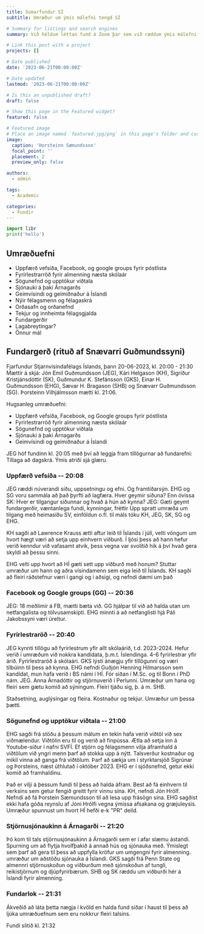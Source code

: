 ```yaml
---
title: Sumarfundur SÍ
subtitle: Umræður um ýmis málefni tengd SÍ

# Summary for listings and search engines
summary: Við héldum léttan fund á Zoom þar sem við ræddum ýmis málefni tengd Stjarnvísindafélagi Íslands.

# Link this post with a project
projects: []

# Date published
date: '2023-06-21T00:00:00Z'

# Date updated
lastmod: '2023-06-21T00:00:00Z'

# Is this an unpublished draft?
draft: false

# Show this page in the Featured widget?
featured: false

# Featured image
# Place an image named `featured.jpg/png` in this page's folder and customize its options here.
image:
  caption: 'Þorsteinn Sæmundsson'
  focal_point: ''
  placement: 2
  preview_only: false

authors:
  - admin

tags:
  - Academic

categories:
  - Fundir
---
```


```python
import libr
print('hello')
```

## Umræðuefni

- Uppfærð vefsíða, Facebook, og google groups fyrir póstlista
- Fyrirlestrarröð fyrir almenning næsta skólaár
- Sögunefnd og upptökur viðtala
- Sjónauki á þaki Árnagarðs
- Geimvísindi og geimiðnaður á Íslandi
- Nýir félagsmenn og félagaskrá
- Orðasafn og orðanefnd
- Tekjur og innheimta félagsgjalda
- Fundargerðir
- Lagabreytingar?
- Önnur mál

## Fundargerð (rituð af Snævarri Guðmundssyni)

Fjarfundur Stjarnvísindafélags Íslands, þann 20-06-2023, kl. 20:00 - 21:30
Mættir á skjá: Jón Emil Guðmundsson (JEG), Kári Helgason (KH), Sigríður Kristjánsdóttir (SK), Guðmundur K. Stefánsson (GKS), Einar H. Guðmundsson (EHG), Sævar H. Bragason (SHB) og Snævarr Guðmundsson (SG). Þorsteinn Vilhjálmsson mætti kl. 21:06.

Hugsanleg umræðuefni: 
- Uppfærð vefsíða, Facebook, og Google groups fyrir póstlista
- Fyrirlestrarröð fyrir almenning næsta skólaár
- Sögunefnd og upptökur viðtala
- Sjónauki á þaki Árnagarðs
- Geimvísindi og geimiðnaður á Íslandi

JEG hóf fundinn kl. 20:05 með því að leggja fram tillögurnar að fundarefni:
Tillaga að dagskrá. Ýmis atriði sjá glæru.

### Uppfærð vefsíða -- 20:08
JEG ræddi núverandi síðu, uppsetningu og efni. Og framtíðarsýn.
EHG og SG voru sammála að það þyrfti að lagfæra.
Hver geymir síðuna? Enn óvissa
SK: Hver er tilgangur síðunnar og hvað á hún að kynna?
JEG: Gæti geymt fundargerðir, væntanlega fundi, kynningar, fréttir
Upp spratt umræða um tilgang með heimasíðu SV, einföldun o.fl. til máls tóku KH, JEG, SK, SG og EHG.

KH sagði að Lawrence Krauss ætti aftur leið til Íslands í júlí, velti vöngum um hvort hægt væri að setja upp einhvern viðburð. Í ljósi þess að hann hefur verið kenndur við vafasamt atvik, þess vegna var svolítið hik á því hvað gera skyldi að þessu sinni. 

EHG velti upp hvort að HÍ gæti sett upp viðburð með honum? Stuttar umræður um hann og aðra vísindamenn sem eiga leið til Íslands.
KH sagði að fleiri ráðstefnur væri í gangi og í aðsigi, og nefndi dæmi um það

### Facebook og Google groups (GG) -- 20:36
JEG: 18 meðlimir á FB, mætti bæta við.
GG hjálpar til við að halda utan um netfangalista og tölvusamskipti.
EHG minnti á að netfanglisti hjá Páli Jakobssyni væri úreltur.

### Fyrirlestraröð -- 20:40
JEG kynnti tillögu að fyrirlestrum yfir allt skólaárið, t.d. 2023-2024. Hefur verið í umræðum við nokkra kandídata, þ.m.t. Íslendinga. 4-6 fyrirlestrar yfir árið. Fyrirlestraröð á skólaári. GKS lýsti ánægju yfir tillögunni  og væri tilbúinn til þess að kynna.
EHG nefndi Guðjón Henning Hilmarsson sem kandídat, mun hafa verið í BS námi í HÍ. Fór síðan í M.Sc. og til Bonn í PhD nám.
JEG. Anna Árnadóttir og stjörnuverið í Perlunni. Umræður um hana og fleiri sem gætu komið að sýningum. Fleiri tjáðu sig, þ. á m. SHB.

Staðsetning, auglýsingar og fleira. Kostnaður og tekjur. Umræður um þessa þætti.

### Sögunefnd og upptökur viðtala -- 21:00
EHG sagði frá stöðu á þessum málum en tekin hafa verið viðtöl við sex viðmælendur. Viðtölin eru til og verið að fínpússa. Ætla að setja inn á Youtube-síður í nafni SVFÍ. Ef stjórn og félagsmenn vilja áframhald á viðtölum við yngri menn þarf að stokka upp á nýtt. Talsverður kostnaður og mikil vinna að ganga frá viðtölum. Þarf að sækja um í styrktarsjóð Sigrúnar og Þorsteins, næst úthlutað í október 2023. EHG er í sjóðsnefnd, getur ekki komið að framhaldinu.

Það er vilji á þessum fundi til þess að halda áfram. Best að fá einhvern til verksins sem getur fengið greitt fyrir vinnu sína.
KH, nefndi Jón Hrólf. Nefndi að fá Þorstein Sæmundsson til að lesa upp frásögn sína. EHG sagðist ekki hafa góða reynslu af Jóni Hrólfi vegna ýmissa afsakana og græjuleysis. Umræður spunnust um hvort HÍ hefði e-k "PR" deild.

### Stjörnusjónaukinn á Árnagarði -- 21:20

Þó kom til tals stjörnusjónaukinn á Árnagarði sem er í afar slæmu ástandi. Spurning um að flytja hvolfþakið á annað hús og sjónauka með. Ýmislegt sem þarf að gera til þess að uppfylla kröfur um umgengni fyrir almenning. umræður um aðstöðu sjónauka á Íslandi. GKS sagði frá Penn State og almennri stjörnuskoðun og viðburðum með sjónskoðun af tungli, reikistjörnum og djúpfyrirbærum. SHB og SK ræddu um viðburði hér á Íslandi fyrir almenning.

### Fundarlok -- 21:31

Ákveðið að láta þetta nægja í kvöld en halda fund síðar í haust til þess að ljúka umræðuefnum sem eru nokkrur fleiri talsins.

Fundi slitið kl. 21:32


<!--

1. The Wowchemy website builder for Hugo, along with its starter templates, is designed for professional creators, educators, and teams/organizations - although it can be used to create any kind of site
2. The template can be modified and customised to suit your needs. It's a good platform for anyone looking to take control of their data and online identity whilst having the convenience to start off with a **no-code solution (write in Markdown and customize with YAML parameters)** and having **flexibility to later add even deeper personalization with HTML and CSS**
3. You can work with all your favourite tools and apps with hundreds of plugins and integrations to speed up your workflows, interact with your readers, and much more

[![The template is mobile first with a responsive design to ensure that your site looks stunning on every device.](https://raw.githubusercontent.com/wowchemy/wowchemy-hugo-modules/main/starters/academic/preview.png)](https://wowchemy.com)

## Get Started

- 👉 [**Create a new site**](https://wowchemy.com/templates/)
- 📚 [**Personalize your site**](https://wowchemy.com/docs/)
- 💬 [Chat with the **Wowchemy community**](https://discord.gg/z8wNYzb) or [**Hugo community**](https://discourse.gohugo.io)
- 🐦 Twitter: [@wowchemy](https://twitter.com/wowchemy) [@GeorgeCushen](https://twitter.com/GeorgeCushen) [#MadeWithWowchemy](https://twitter.com/search?q=%23MadeWithWowchemy&src=typed_query)
- 💡 [Request a **feature** or report a **bug** for _Wowchemy_](https://github.com/wowchemy/wowchemy-hugo-themes/issues)
- ⬆️ **Updating Wowchemy?** View the [Update Tutorial](https://wowchemy.com/docs/hugo-tutorials/update/) and [Release Notes](https://wowchemy.com/updates/)

## Crowd-funded open-source software

To help us develop this template and software sustainably under the MIT license, we ask all individuals and businesses that use it to help support its ongoing maintenance and development via sponsorship.

### [❤️ Click here to become a sponsor and help support Wowchemy's future ❤️](https://wowchemy.com/sponsor/)

As a token of appreciation for sponsoring, you can **unlock [these](https://wowchemy.com/sponsor/) awesome rewards and extra features 🦄✨**

## Ecosystem

- **[Hugo Academic CLI](https://github.com/wowchemy/hugo-academic-cli):** Automatically import publications from BibTeX

## Inspiration

[Check out the latest **demo**](https://academic-demo.netlify.com/) of what you'll get in less than 10 minutes, or [view the **showcase**](https://wowchemy.com/user-stories/) of personal, project, and business sites.

## Features

- **Page builder** - Create _anything_ with [**widgets**](https://wowchemy.com/docs/page-builder/) and [**elements**](https://wowchemy.com/docs/content/writing-markdown-latex/)
- **Edit any type of content** - Blog posts, publications, talks, slides, projects, and more!
- **Create content** in [**Markdown**](https://wowchemy.com/docs/content/writing-markdown-latex/), [**Jupyter**](https://wowchemy.com/docs/import/jupyter/), or [**RStudio**](https://wowchemy.com/docs/install-locally/)
- **Plugin System** - Fully customizable [**color** and **font themes**](https://wowchemy.com/docs/customization/)
- **Display Code and Math** - Code highlighting and [LaTeX math](https://en.wikibooks.org/wiki/LaTeX/Mathematics) supported
- **Integrations** - [Google Analytics](https://analytics.google.com), [Disqus commenting](https://disqus.com), Maps, Contact Forms, and more!
- **Beautiful Site** - Simple and refreshing one page design
- **Industry-Leading SEO** - Help get your website found on search engines and social media
- **Media Galleries** - Display your images and videos with captions in a customizable gallery
- **Mobile Friendly** - Look amazing on every screen with a mobile friendly version of your site
- **Multi-language** - 34+ language packs including English, 中文, and Português
- **Multi-user** - Each author gets their own profile page
- **Privacy Pack** - Assists with GDPR
- **Stand Out** - Bring your site to life with animation, parallax backgrounds, and scroll effects
- **One-Click Deployment** - No servers. No databases. Only files.

## Themes

Wowchemy and its templates come with **automatic day (light) and night (dark) mode** built-in. Alternatively, visitors can choose their preferred mode - click the moon icon in the top right of the [Demo](https://academic-demo.netlify.com/) to see it in action! Day/night mode can also be disabled by the site admin in `params.toml`.

[Choose a stunning **theme** and **font**](https://wowchemy.com/docs/customization) for your site. Themes are fully customizable.

## License

Copyright 2016-present [George Cushen](https://georgecushen.com).

Released under the [MIT](https://github.com/wowchemy/wowchemy-hugo-themes/blob/master/LICENSE.md) license. -->
